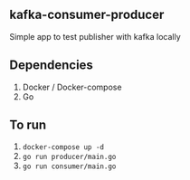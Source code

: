 ## kafka-consumer-producer
Simple app to test publisher with kafka locally

## Dependencies
1. Docker / Docker-compose
2. Go

## To run
1. ``docker-compose up -d``
2. ``go run producer/main.go``
3. ``go run consumer/main.go``
